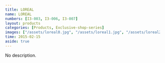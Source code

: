 ```yaml
---
title: LOREAL
name: LOREAL
numbers: [I3-003, I3-006, I3-007]
layout: products
categories: [Products, Exclusive-shop-series]
images: ["/assets/loreal0.jpg", "/assets/loreal1.jpg", "/assets/loreal2.jpg"]
time: 2015-02-15
aside: true
---
```


No description.
